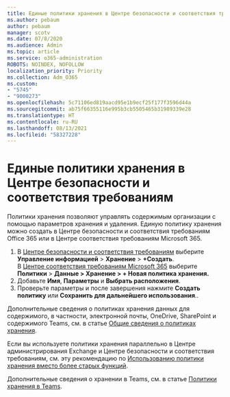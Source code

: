 ```yaml
---
title: Единые политики хранения в Центре безопасности и соответствия требованиям
ms.author: pebaum
author: pebaum
manager: scotv
ms.date: 07/8/2020
ms.audience: Admin
ms.topic: article
ms.service: o365-administration
ROBOTS: NOINDEX, NOFOLLOW
localization_priority: Priority
ms.collection: Adm_O365
ms.custom:
- "5745"
- "9000273"
ms.openlocfilehash: 5c71106ed819aacd95e1b9ecf25f177f3596d44a
ms.sourcegitcommit: ab75f66355116e995b3cb5505465b31989339e28
ms.translationtype: HT
ms.contentlocale: ru-RU
ms.lasthandoff: 08/13/2021
ms.locfileid: "58327228"
---
```

# <a name="unified-retention-policies-in-the-security--compliance-center"></a>Единые политики хранения в Центре безопасности и соответствия требованиям

Политики хранения позволяют управлять содержимым организации с помощью параметров хранения и удаления. Единую политику хранения можно создать в Центре безопасности и соответствия требованиям Office 365 или в Центре соответствия требованиям Microsoft 365. 

1. В [Центре безопасности и соответствия требованиям](https://go.microsoft.com/fwlink/p/?linkid=2077143) выберите **Управление информацией** > **Хранение** > **+Создать**. <br/>
    В [Центре соответствия требованиям Microsoft 365](https://go.microsoft.com/fwlink/p/?linkid=2077149) выберите **Политики** > **Данные > Хранение > + Новая политика хранения.**
2. Добавьте **Имя**, **Параметры** и **Выбрать расположения**.
3. Проверьте параметры и после завершения нажмите **Создать политику** или **Сохранить для дальнейшего использования**..  
      
Дополнительные сведения о политиках хранения данных для содержимого, в частности, электронной почты, OneDrive, SharePoint и содержимого Teams, см. в статье [Общие сведения о политиках хранения](https://go.microsoft.com/fwlink/?linkid=2127785).  
    
Если вы используете политики хранения параллельно в Центре администрирования Exchange и Центре безопасности и соответствия требованиям, см. эту рекомендацию по [Использованию политики хранения вместо более старых функций](https://docs.microsoft.com/microsoft-365/compliance/retention-policies#use-a-retention-policy-instead-of-older-features).  
    
Дополнительные сведения о хранении в Teams, см. в статье [Политики хранения в Teams](https://docs.microsoft.com/microsoftteams/retention-policies).